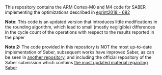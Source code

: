 
This repository contains the ARM Cortex-M0 and M4 code for SABER implementing the optimizations described in [eprint2018 - 682](https://eprint.iacr.org/2018/682.pdf)

**Note:** This code is an updated version that introduces little modifications in the rounding algorithm, which lead to small (mostly negligible) differences in the cycle count of the operations with respect to the results reported in the paper

**Note 2:** The code provided in this repository is NOT the most up-to-date implementation of Saber, subsequent works have improved Saber, as can be seen in [another repository](https://github.com/KULeuven-COSIC/TCHES2020_SABER), and including the official repository of the Saber submission which contains [the most updated material regarding Saber](https://github.com/KULeuven-COSIC/SABER)

